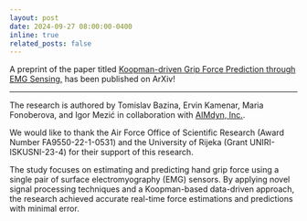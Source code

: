 ```yaml
---
layout: post
date: 2024-09-27 08:00:00-0400
inline: true
related_posts: false
---
```


A preprint of the paper titled <a href="https://arxiv.org/abs/2409.17340">Koopman-driven Grip Force Prediction through EMG Sensing,</a> has been published on ArXiv!

---

The research is authored by Tomislav Bazina, Ervin Kamenar, Maria Fonoberova, and Igor Mezić in collaboration with <a href="https://aimdyn.com/">AIMdyn, Inc.</a>.

We would like to thank the Air Force Office of Scientific Research (Award Number FA9550-22-1-0531) and the University of Rijeka (Grant UNIRI-ISKUSNI-23-4) for their support of this research.

The study focuses on estimating and predicting hand grip force using a single pair of surface electromyography (EMG) sensors. By applying novel signal processing techniques and a Koopman-based data-driven approach, the research achieved accurate real-time force estimations and predictions with minimal error.